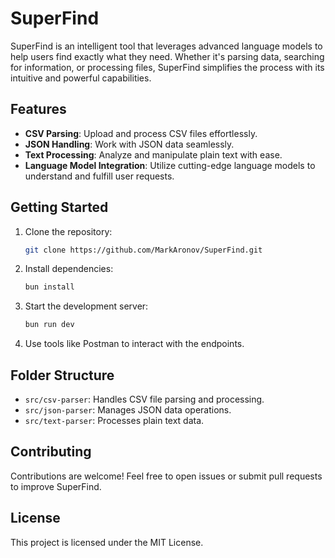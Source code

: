 # SuperFind

SuperFind is an intelligent tool that leverages advanced language models to help users find exactly what they need. Whether it's parsing data, searching for information, or processing files, SuperFind simplifies the process with its intuitive and powerful capabilities.

## Features

- **CSV Parsing**: Upload and process CSV files effortlessly.
- **JSON Handling**: Work with JSON data seamlessly.
- **Text Processing**: Analyze and manipulate plain text with ease.
- **Language Model Integration**: Utilize cutting-edge language models to understand and fulfill user requests.

## Getting Started

1. Clone the repository:
   ```zsh
   git clone https://github.com/MarkAronov/SuperFind.git
   ```

2. Install dependencies:
   ```zsh
   bun install
   ```

3. Start the development server:
   ```zsh
   bun run dev
   ```

4. Use tools like Postman to interact with the endpoints.

## Folder Structure

- `src/csv-parser`: Handles CSV file parsing and processing.
- `src/json-parser`: Manages JSON data operations.
- `src/text-parser`: Processes plain text data.

## Contributing

Contributions are welcome! Feel free to open issues or submit pull requests to improve SuperFind.

## License

This project is licensed under the MIT License.
